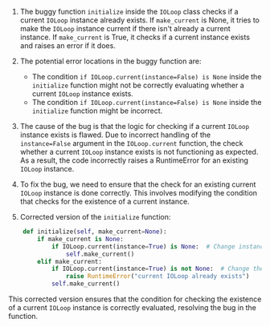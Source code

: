 1. The buggy function `initialize` inside the `IOLoop` class checks if a current `IOLoop` instance already exists. If `make_current` is None, it tries to make the `IOLoop` instance current if there isn't already a current instance. If `make_current` is True, it checks if a current instance exists and raises an error if it does.

2. The potential error locations in the buggy function are:
   - The condition `if IOLoop.current(instance=False) is None` inside the `initialize` function might not be correctly evaluating whether a current `IOLoop` instance exists.
   - The condition `if IOLoop.current(instance=False) is None` inside the `initialize` function might be incorrect.

3. The cause of the bug is that the logic for checking if a current `IOLoop` instance exists is flawed. Due to incorrect handling of the `instance=False` argument in the `IOLoop.current` function, the check whether a current `IOLoop` instance exists is not functioning as expected. As a result, the code incorrectly raises a RuntimeError for an existing `IOLoop` instance.

4. To fix the bug, we need to ensure that the check for an existing current `IOLoop` instance is done correctly. This involves modifying the condition that checks for the existence of a current instance.

5. Corrected version of the `initialize` function:
```python
    def initialize(self, make_current=None):
        if make_current is None:
            if IOLoop.current(instance=True) is None:  # Change instance to True to correctly check for current instance
                self.make_current()
        elif make_current:
            if IOLoop.current(instance=True) is not None:  # Change the condition to check if a current instance already exists
                raise RuntimeError("current IOLoop already exists")
            self.make_current()
```

This corrected version ensures that the condition for checking the existence of a current `IOLoop` instance is correctly evaluated, resolving the bug in the function.